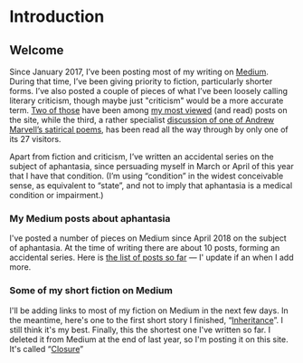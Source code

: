 # Introduction
 
## Welcome

Since January 2017, I’ve been posting most of my writing on [Medium](https://medium.com/@artkavanagh). During that time, I’ve been giving priority to fiction, particularly shorter forms. I’ve also posted a couple of pieces of what I’ve been loosely calling literary criticism, though maybe just "criticism" would be a more accurate term. [Two of those](https://medium.com/@artkavanagh/robert-galbraiths-cormoran-strike-books-7bd41682fbdc
) have been among [my most viewed](https://medium.com/@artkavanagh/who-really-killed-the-generals-daughter-6d07a25b1e19) (and read) posts on the site, while the third, a rather specialist [discussion of one of Andrew Marvell’s satirical poems](https://medium.com/@artkavanagh/the-paradoxical-ambition-of-andrew-marvells-third-advice-to-a-painter-1cdfae1018d2
), has been read all the way through by only one of its 27 visitors.



Apart from fiction and criticism, I’ve written an accidental series on the subject of aphantasia, since persuading myself in March or April of this year that I have that condition. (I’m using “condition” in the widest conceivable sense, as equivalent to “state”, and not to imply that aphantasia is a medical condition or impairment.)



### My Medium posts about aphantasia

I&apos;ve posted a number of pieces on Medium since April 2018 on the subject of aphantasia. At the time of writing there are about 10 posts, forming an accidental series. Here is [the list of posts so far](https://www.artkavanagh.ie/aphantasia-posts) &mdash; I&apos; update if an when I add more.

### Some of my short fiction on Medium

I&apos;ll be adding links to most of my fiction on Medium in the next few days. In the meantime, here&apos;s one to the first short story I finished, &ldquo;[Inheritance](https://medium.com/@artkavanagh/inheritance-cb80a3e59734)&rdquo;. I still think it&apos;s my best. Finally, this the shortest one I've written so far. I deleted it from Medium at the end of last year, so I'm posting it on this site. It&apos;s called &ldquo;[Closure](https://www.artkavanagh.ie/Closure)&rdquo;
